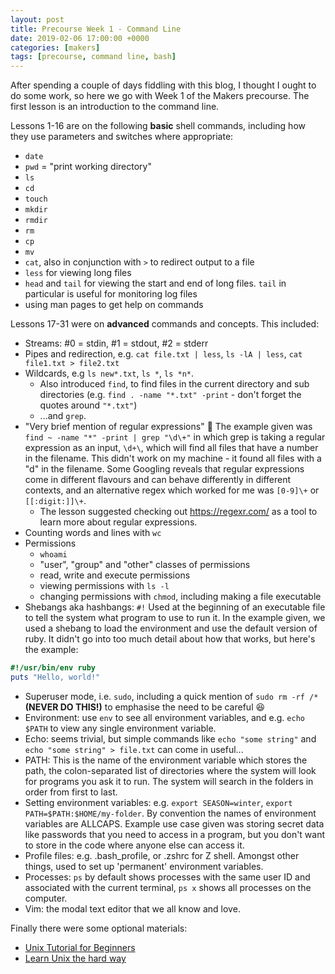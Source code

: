 ```yaml
---
layout: post
title: Precourse Week 1 - Command Line
date: 2019-02-06 17:00:00 +0000
categories: [makers]
tags: [precourse, command line, bash]
---
```

After spending a couple of days fiddling with this blog, I thought I ought to do
some work, so here we go with Week 1 of the Makers precourse. The first lesson is an
introduction to the command line.

Lessons 1-16 are on the following **basic** shell commands, including how they
use parameters and switches where appropriate:
- `date`
- `pwd` = "print working directory"
- `ls`
- `cd`
- `touch`
- `mkdir`
- `rmdir`
- `rm`
- `cp`
- `mv`
- `cat`, also in conjunction with `>` to redirect output to a file
- `less` for viewing long files
- `head` and `tail` for viewing the start and end of long files. `tail` in
particular is useful for monitoring log files
- using man pages to get help on commands

Lessons 17-31 were on **advanced** commands and concepts. This included:
- Streams: #0 = stdin, #1 = stdout, #2 = stderr
- Pipes and redirection, e.g. `cat file.txt | less`, `ls -lA | less`, `cat
file1.txt > file2.txt`
- Wildcards, e.g `ls new*.txt`, `ls *`, `ls *n*`.
  - Also introduced `find`, to find files in the current directory and sub
  directories (e.g. `find . -name "*.txt" -print` - don't forget the quotes
  around `"*.txt"`)
  - ...and `grep`. 
- "Very brief mention of regular expressions" 😬 The example given was
`find ~ -name "*" -print | grep "\d\+"` in which grep is taking a regular
expression as an input, `\d+\`, which will find all files that have a number in
the filename. This didn't work on my machine - it found all files with a "d" in
the filename. Some Googling reveals that regular expressions come in different
flavours and can behave differently in different contexts, and an alternative
regex which worked for me was `[0-9]\+` or
`[[:digit:]]\+`.
  - The lesson suggested checking out <https://regexr.com/> as a tool to learn
  more about regular expressions.
- Counting words and lines with `wc`
- Permissions
  - `whoami`
  - "user", "group" and "other" classes of permissions
  - read, write and execute permissions
  - viewing permissions with `ls -l`
  - changing permissions with `chmod`, including making a file executable
- Shebangs aka hashbangs: `#!` Used at the beginning of an executable file to
tell the system what program to use to run it. In the
example given, we used a shebang to load the environment and use the default
version of ruby. It didn't go into too much detail about how that works, but
here's the example:
```ruby
#!/usr/bin/env ruby
puts "Hello, world!"
```
- Superuser mode, i.e. `sudo`, including a quick mention of `sudo rm -rf /*`
**(NEVER DO THIS!)** to emphasise the need to be careful 😆
- Environment: use `env` to see all environment variables, and e.g. `echo $PATH`
to view any single environment variable.
- Echo: seems trivial, but simple commands like `echo "some string"` and `echo
"some string" > file.txt` can come in useful...
- PATH: This is the name of the environment variable which stores the path, the
colon-separated list
of directories where the system will look for programs you ask it to run. The
system will search in the folders in order from first to last.
- Setting environment variables: e.g. `export SEASON=winter`, `export
PATH=$PATH:$HOME/my-folder`. By convention the names of environment variables
are ALLCAPS. Example use case given was storing secret data like passwords that
you need to access in a program, but you don't want to store in the code where
anyone else can access it.
- Profile files: e.g. .bash\_profile, or .zshrc for Z shell. Amongst other
things, used to set up 'permanent' environment variables.
- Processes: `ps` by default shows processes with the same user ID and
associated with the current terminal, `ps x` shows all processes on the
computer.
- Vim: the modal text editor that we all know and love.

Finally there were some optional materials:
- [Unix Tutorial for Beginners](http://www.ee.surrey.ac.uk/Teaching/Unix/)
- [Learn Unix the hard way](https://learncodethehardway.org/unix/)
